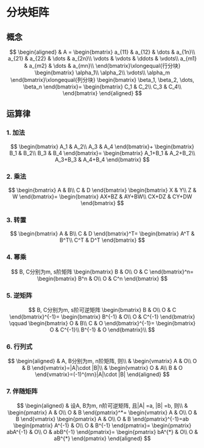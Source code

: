 # 分块矩阵

## 概念

$$
\begin{aligned}
	& A =
	\begin{bmatrix}
		a_{11} & a_{12} & \dots & a_{1n}\\
		a_{21} & a_{22} & \dots & a_{2n}\\
		\vdots & \vdots & \ddots & \vdots\\
		a_{m1} & a_{m2} & \dots & a_{mn}\\
	\end{bmatrix}\xlongequal{行分块}
	\begin{bmatrix}
		\alpha_1\\
		\alpha_2\\
		\vdots\\
		\alpha_m
	\end{bmatrix}\xlongequal{列分块}
	\begin{bmatrix}
		\beta_1, \beta_2, \dots, \beta_n
	\end{bmatrix}=
	\begin{bmatrix}
		C_1 & C_2\\
		C_3 & C_4\\
	\end{bmatrix}
\end{aligned}
$$

## 运算律

### 1. 加法

$$
\begin{bmatrix}
	A_1 & A_2\\
	A_3 & A_4
\end{bmatrix}+
\begin{bmatrix}
	B_1 & B_2\\
	B_3 & B_4
\end{bmatrix}=
\begin{bmatrix}
	A_1+B_1 & A_2+B_2\\
	A_3+B_3 & A_4+B_4
\end{bmatrix}
$$

### 2. 乘法

$$
\begin{bmatrix}
	A & B\\
	C & D
\end{bmatrix}
\begin{bmatrix}
	X & Y\\
	Z & W
\end{bmatrix}=
\begin{bmatrix}
	AX+BZ & AY+BW\\
	CX+DZ & CY+DW
\end{bmatrix}
$$

### 3. 转置

$$
\begin{bmatrix}
	A & B\\
	C & D
\end{bmatrix}^T=
\begin{bmatrix}
	A^T & B^T\\
	C^T & D^T
\end{bmatrix}
$$

### 4. 幂乘

$$
B, C分别为m, s阶矩阵
\begin{bmatrix}
	B & O\\
	O & C
\end{bmatrix}^n=
\begin{bmatrix}
	B^n & O\\
	O & C^n
\end{bmatrix}
$$

### 5. 逆矩阵

$$
B, C分别为m, s阶可逆矩阵
\begin{bmatrix}
	B & O\\
	O & C
\end{bmatrix}^{-1}=
\begin{bmatrix}
	B^{-1} & O\\
	O & C^{-1}
\end{bmatrix} \qquad
\begin{bmatrix}
	O & B\\
	C & O
\end{bmatrix}^{-1}=
\begin{bmatrix}
	O & C^{-1}\\
	B^{-1} & O
\end{bmatrix}\\
$$

### 6. 行列式

$$
\begin{aligned}
	& A, B分别为m, n阶矩阵, 则\\
	&
	\begin{vmatrix}
		A & O\\
		O & B
	\end{vmatrix}=|A|\cdot |B|\\
	&
	\begin{vmatrix}
		O & A\\
		B & O
	\end{vmatrix}=(-1)^{mn}|A|\cdot |B|
\end{aligned}
$$

### 7. 伴随矩阵

$$
\begin{aligned}
	& 设A, B为m, n阶可逆矩阵, 且|A| =a, |B| =b, 则\\
	&
	\begin{pmatrix}
		A & O\\
		O & B
	\end{pmatrix}^*=
	\begin{vmatrix}
		A & O\\
		O & B
	\end{vmatrix}
	\begin{pmatrix}
		A & O\\
		O & B
	\end{pmatrix}^{-1}=ab
	\begin{pmatrix}
		A^{-1} & O\\
		O & B^{-1}
	\end{pmatrix}=
	\begin{pmatrix}
		abA^{-1} & O\\
		O & abB^{-1}
	\end{pmatrix}=
	\begin{pmatrix}
		bA^{*} & O\\
		O & aB^{*}
	\end{pmatrix}
\end{aligned}
$$
